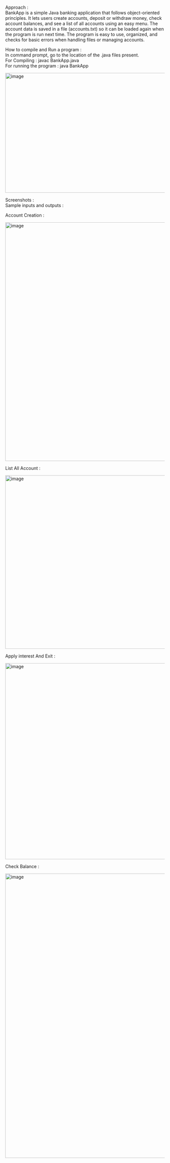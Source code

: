 Approach :<br>
BankApp is a simple Java banking application that follows object-oriented principles. It lets users create accounts, deposit or withdraw money, check account balances, and see a list of all accounts using an easy menu. The account data is saved in a file (accounts.txt) so it can be loaded again when the program is run next time. The program is easy to use, organized, and checks for basic errors when handling files or managing accounts.<br>

How to compile and Run a program :<br>
In command prompt, go to the location of the .java files present.<br>
For Compiling : javac BankApp.java<br>
For running the program : java BankApp<br>

<img width="865" height="377" alt="image" src="https://github.com/user-attachments/assets/42c54673-109a-4036-b558-199aa6142a60" /> <br>


Screenshots : <br>
Sample inputs and outputs : <br>

Account Creation : <br>

<img width="1287" height="751" alt="image" src="https://github.com/user-attachments/assets/f1ed1ad7-3e60-4f9c-a91b-84f89ec640bf" /> <br>

List All Account : <br>

<img width="1342" height="546" alt="image" src="https://github.com/user-attachments/assets/968861c3-24d2-4ef7-b9da-97d26664bdba" /> <br>

Apply interest And Exit : <br>

<img width="970" height="617" alt="image" src="https://github.com/user-attachments/assets/8764a40f-a2ff-49b9-ae11-9e1746f6e81c" /> <br>

Check Balance : <br>

<img width="1028" height="895" alt="image" src="https://github.com/user-attachments/assets/daa14f8d-148e-4d1c-844b-d591c6ff68a5" /> <br>





